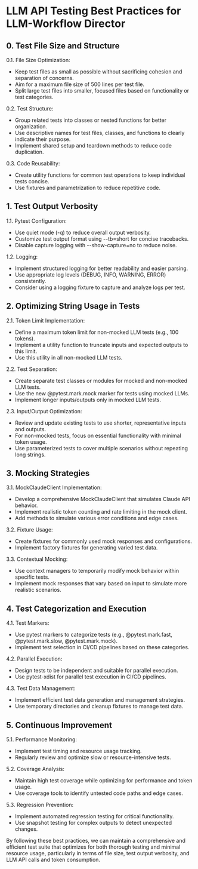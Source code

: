 # LLM API Testing Best Practices for LLM-Workflow Director

## 0. Test File Size and Structure

0.1. File Size Optimization:
   - Keep test files as small as possible without sacrificing cohesion and separation of concerns.
   - Aim for a maximum file size of 500 lines per test file.
   - Split large test files into smaller, focused files based on functionality or test categories.

0.2. Test Structure:
   - Group related tests into classes or nested functions for better organization.
   - Use descriptive names for test files, classes, and functions to clearly indicate their purpose.
   - Implement shared setup and teardown methods to reduce code duplication.

0.3. Code Reusability:
   - Create utility functions for common test operations to keep individual tests concise.
   - Use fixtures and parametrization to reduce repetitive code.

## 1. Test Output Verbosity

1.1. Pytest Configuration:
   - Use quiet mode (-q) to reduce overall output verbosity.
   - Customize test output format using --tb=short for concise tracebacks.
   - Disable capture logging with --show-capture=no to reduce noise.

1.2. Logging:
   - Implement structured logging for better readability and easier parsing.
   - Use appropriate log levels (DEBUG, INFO, WARNING, ERROR) consistently.
   - Consider using a logging fixture to capture and analyze logs per test.

## 2. Optimizing String Usage in Tests

2.1. Token Limit Implementation:
   - Define a maximum token limit for non-mocked LLM tests (e.g., 100 tokens).
   - Implement a utility function to truncate inputs and expected outputs to this limit.
   - Use this utility in all non-mocked LLM tests.

2.2. Test Separation:
   - Create separate test classes or modules for mocked and non-mocked LLM tests.
   - Use the new @pytest.mark.mock marker for tests using mocked LLMs.
   - Implement longer inputs/outputs only in mocked LLM tests.

2.3. Input/Output Optimization:
   - Review and update existing tests to use shorter, representative inputs and outputs.
   - For non-mocked tests, focus on essential functionality with minimal token usage.
   - Use parameterized tests to cover multiple scenarios without repeating long strings.

## 3. Mocking Strategies

3.1. MockClaudeClient Implementation:
   - Develop a comprehensive MockClaudeClient that simulates Claude API behavior.
   - Implement realistic token counting and rate limiting in the mock client.
   - Add methods to simulate various error conditions and edge cases.

3.2. Fixture Usage:
   - Create fixtures for commonly used mock responses and configurations.
   - Implement factory fixtures for generating varied test data.

3.3. Contextual Mocking:
   - Use context managers to temporarily modify mock behavior within specific tests.
   - Implement mock responses that vary based on input to simulate more realistic scenarios.

## 4. Test Categorization and Execution

4.1. Test Markers:
   - Use pytest markers to categorize tests (e.g., @pytest.mark.fast, @pytest.mark.slow, @pytest.mark.mock).
   - Implement test selection in CI/CD pipelines based on these categories.

4.2. Parallel Execution:
   - Design tests to be independent and suitable for parallel execution.
   - Use pytest-xdist for parallel test execution in CI/CD pipelines.

4.3. Test Data Management:
   - Implement efficient test data generation and management strategies.
   - Use temporary directories and cleanup fixtures to manage test data.

## 5. Continuous Improvement

5.1. Performance Monitoring:
   - Implement test timing and resource usage tracking.
   - Regularly review and optimize slow or resource-intensive tests.

5.2. Coverage Analysis:
   - Maintain high test coverage while optimizing for performance and token usage.
   - Use coverage tools to identify untested code paths and edge cases.

5.3. Regression Prevention:
   - Implement automated regression testing for critical functionality.
   - Use snapshot testing for complex outputs to detect unexpected changes.

By following these best practices, we can maintain a comprehensive and efficient test suite that optimizes for both thorough testing and minimal resource usage, particularly in terms of file size, test output verbosity, and LLM API calls and token consumption.
